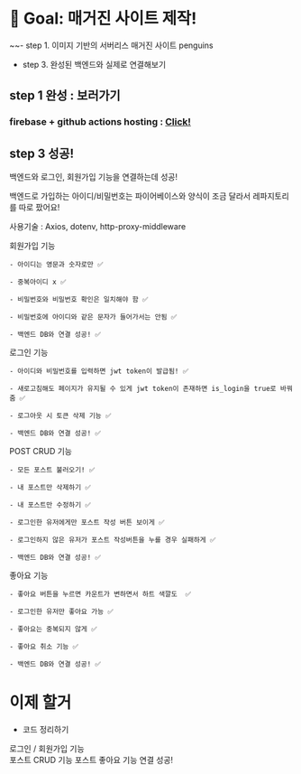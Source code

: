 
# 🏁 Goal: 매거진 사이트 제작!

~~- step 1. 이미지 기반의 서버리스 매거진 사이트 penguins

- step 3. 완성된 백엔드와 실제로 연결해보기

## step 1 완성 : 보러가기
### firebase + github actions hosting : [Click!](https://penguins-test.firebaseapp.com/) 

## step 3 성공! 
백엔드와 로그인, 회원가입 기능을 연결하는데 성공!

백엔드로 가입하는 아이디/비밀번호는 파이어베이스와 양식이 조금 달라서 레파지토리를 따로 팠어요! 

사용기술 : Axios, dotenv, http-proxy-middleware 

회원가입 기능 

    - 아이디는 영문과 숫자로만 ✅
    
    - 중복아이디 x ✅ 
    
    - 비밀번호와 비밀번호 확인은 일치해야 함 ✅ 
    
    - 비밀번호에 아이디와 같은 문자가 들어가서는 안됨 ✅ 
    
    - 백엔드 DB와 연결 성공! ✅ 
    
로그인 기능 

    - 아이디와 비밀번호를 입력하면 jwt token이 발급됨! ✅  
    
    - 새로고침해도 페이지가 유지될 수 있게 jwt token이 존재하면 is_login을 true로 바꿔줌 ✅ 
    
    - 로그아웃 시 토큰 삭제 기능 ✅ 
    
    - 백엔드 DB와 연결 성공! ✅ 
    
    
POST CRUD 기능 

    - 모든 포스트 불러오기! ✅  
    
    - 내 포스트만 삭제하기 ✅ 
    
    - 내 포스트만 수정하기 ✅ 
    
    - 로그인한 유저에게만 포스트 작성 버튼 보이게 ✅  
    
    - 로그인하지 않은 유저가 포스트 작성버튼을 누를 경우 실패하게 ✅  

    - 백엔드 DB와 연결 성공! ✅ 

    
좋아요 기능 

    - 좋아요 버튼을 누르면 카운트가 변하면서 하트 색깔도  ✅  
    
    - 로그인한 유저만 좋아요 가능 ✅ 
    
    - 좋아요는 중복되지 않게 ✅ 
    
    - 좋아요 취소 기능 ✅ 
    
    - 백엔드 DB와 연결 성공! ✅  
    

# 이제 할거 

- 코드 정리하기 

로그인 / 회원가입 기능  
포스트 CRUD 기능
포스트 좋아요 기능 연결 성공!
